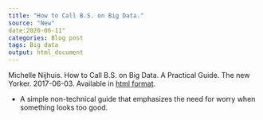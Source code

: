 ```yaml
---
title: "How to Call B.S. on Big Data."
source: "New"
date:2020-06-11"
categories: Blog post
tags: Big data
output: html_document
---
```


Michelle Nijhuis. How to Call B.S. on Big Data. A Practical Guide. The new Yorker. 2017-06-03. Available in [html format](https://www.newyorker.com/tech/annals-of-technology/how-to-call-bullshit-on-big-data-a-practical-guide).

+ A simple non-technical guide that emphasizes the need for worry when something looks too good.

<!---More--->

